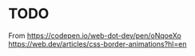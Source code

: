 # TODO
From https://codepen.io/web-dot-dev/pen/oNqoeXo
https://web.dev/articles/css-border-animations?hl=en